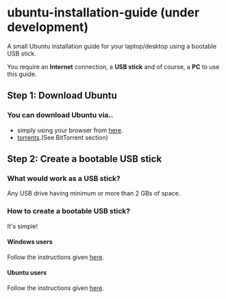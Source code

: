 # ubuntu-installation-guide (under development)
A small Ubuntu installation guide for your laptop/desktop using a bootable USB stick. <br>

You require an <strong>Internet</strong> connection, a <strong>USB stick</strong> and of course, a <strong>PC</strong> to use this guide.<br>

<h2>Step 1: Download Ubuntu</h2>
<h3>You can download Ubuntu via..</h3>
<ul>
<li>simply using your browser from <a href="http://www.ubuntu.com/download/desktop/contribute?version=16.04.1&architecture=amd64">here</a>.</li>
<li><a href="http://www.ubuntu.com/download/alternative-downloads">torrents</a>.(See BitTorrent section)</li>
</ul>

<h2>Step 2: Create a bootable USB stick</h2>

<h3>What would work as a USB stick?</h3>
<p>Any USB drive having minimum or more than 2 GBs of space.</p>

<h3>How to create a bootable USB stick?</h3>
<p>It's simple!</p>
<h4>Windows users</h4>
<p>Follow the instructions given <a href="http://www.ubuntu.com/download/desktop/create-a-usb-stick-on-windows">here</a>.</p>
<h4>Ubuntu users</h4>
<p>Follow the instructions given <a href="http://www.ubuntu.com/download/desktop/create-a-usb-stick-on-ubuntu">here</a>.</p>
